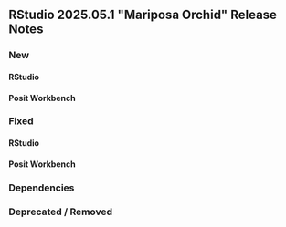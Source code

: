 ## RStudio 2025.05.1 "Mariposa Orchid" Release Notes

### New

#### RStudio

#### Posit Workbench

### Fixed

#### RStudio

#### Posit Workbench

### Dependencies

### Deprecated / Removed
